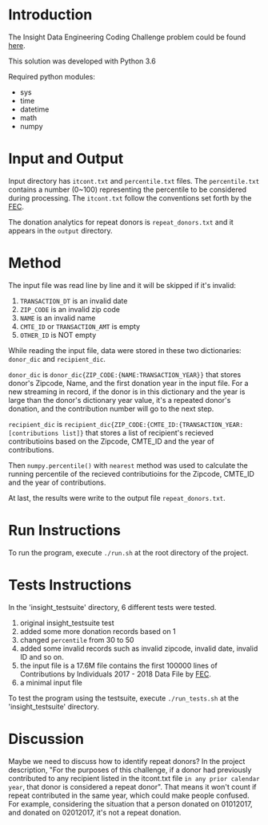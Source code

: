 # Introduction
The Insight Data Engineering Coding Challenge problem could be found [here](https://github.com/InsightDataScience/donation-analytics).

This solution was developed with Python 3.6

Required python modules:
 * sys
 * time
 * datetime
 * math
 * numpy


# Input and Output
Input directory has `itcont.txt` and `percentile.txt` files. The `percentile.txt` contains a number (0~100) representing the percentile to be considered during processing. The `itcont.txt` follow the conventions set forth by the [FEC](http://classic.fec.gov/finance/disclosure/metadata/DataDictionaryContributionsbyIndividuals.shtml).

The donation analytics for repeat donors is `repeat_donors.txt` and it appears in the `output` directory.

# Method

The input file was read line by line and it will be skipped if it's invalid: 
1. `TRANSACTION_DT` is an invalid date
2. `ZIP_CODE` is an invalid zip code
3. `NAME` is an invalid name
4. `CMTE_ID` or `TRANSACTION_AMT` is empty
5. `OTHER_ID` is NOT empty  

While reading the input file, data were stored in these two dictionaries: `donor_dic` and `recipient_dic`.

`donor_dic` is `donor_dic{ZIP_CODE:{NAME:TRANSACTION_YEAR}}` that stores donor's Zipcode, Name, and the first donation year in the input file. For a new streaming in record, if the donor is in this dictionary and the year is large than the donor's dictionary year value, it's a repeated donor's donation, and the contribution number will go to the next step. 

`recipient_dic` is `recipient_dic{ZIP_CODE:{CMTE_ID:{TRANSACTION_YEAR:[contributions list]}` that stores a list of recipient's recieved contributioins based on the Zipcode, CMTE_ID and the year of contributions.

Then `numpy.percentile()` with `nearest` method was used to calculate the running percentile of the recieved contributioins for the Zipcode, CMTE_ID and the year of contributions.

At last, the results were write to the output file `repeat_donors.txt`.

# Run Instructions
To run the program, execute `./run.sh` at the root directory of the project.

# Tests Instructions
In the 'insight_testsuite' directory, 6 different tests were tested.
1. original insight_testsuite test
2. added some more donation records based on 1
3. changed `percentile` from 30 to 50
4. added some invalid records such as invalid zipcode, invalid date, invalid ID and so on.
5. the input file is a 17.6M file contains the first 100000 lines of Contributions by Individuals 2017 - 2018 Data File by [FEC](https://classic.fec.gov/finance/disclosure/ftpdet.shtml#a2017_2018).
6. a minimal input file 

To test the program using the testsuite, execute `./run_tests.sh` at the 'insight_testsuite' directory.

# Discussion

Maybe we need to discuss how to identify repeat donors?
In the project description, "For the purposes of this challenge, if a donor had previously contributed to any recipient listed in the itcont.txt file `in any prior calendar year`, that donor is considered a repeat donor". That means it won't count if repeat contributed in the same year, which could make people confused. For example, considering the situation that a person donated on 01012017, and donated on 02012017, it's not a repeat donation.



